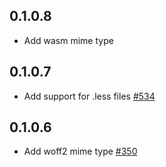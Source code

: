 ## 0.1.0.8

* Add wasm mime type

## 0.1.0.7

* Add support for .less files [#534](https://github.com/yesodweb/wai/pull/534)

## 0.1.0.6

* Add woff2 mime type [#350](https://github.com/yesodweb/wai/pull/350)
